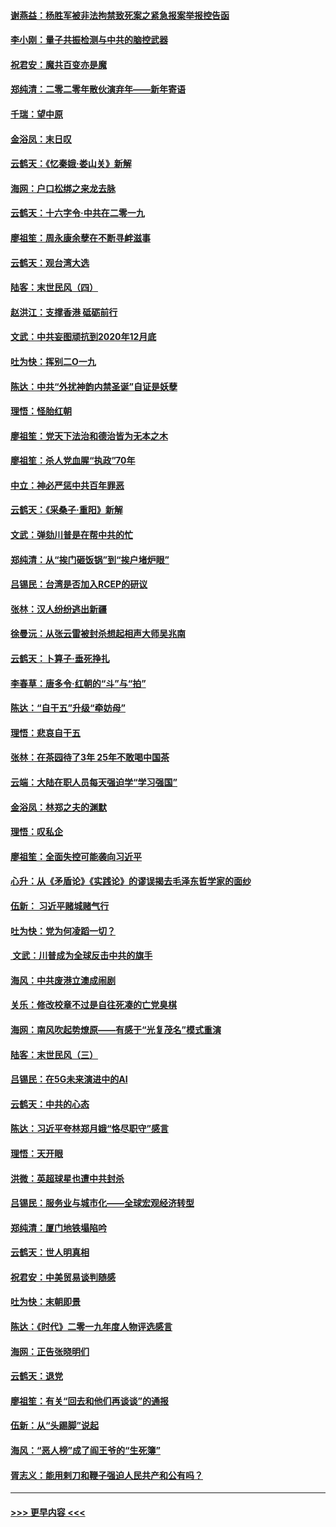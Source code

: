#### [谢燕益：杨胜军被非法拘禁致死案之紧急报案举报控告函](../pages/nsc993/n11756134.md?t=01010211) 
#### [李小刚：量子共振检测与中共的脑控武器](../pages/nsc993/n11754518.md?t=01010211) 
#### [祝君安：魔共百变亦是魔](../pages/nsc993/n11754469.md?t=01010211) 
#### [郑纯清：二零二零年散伙演弃年——新年寄语](../pages/nsc993/n11754195.md?t=01010211) 
#### [千瑞：望中原](../pages/nsc993/n11754159.md?t=01010211) 
#### [金浴凤：末日叹](../pages/nsc993/n11752359.md?t=01010211) 
#### [云鹤天：《忆秦娥‧娄山关》新解](../pages/nsc993/n11752348.md?t=01010211) 
#### [海网：户口松绑之来龙去脉](../pages/nsc993/n11752328.md?t=01010211) 
#### [云鹤天：十六字令‧中共在二零一九](../pages/nsc993/n11752305.md?t=01010211) 
#### [廖祖笙：周永康余孽在不断寻衅滋事](../pages/nsc993/n11751013.md?t=01010211) 
#### [云鹤天：观台湾大选](../pages/nsc993/n11751007.md?t=01010211) 
#### [陆客：末世民风（四）](../pages/nsc993/n11749203.md?t=01010211) 
#### [赵洪江：支撑香港 砥砺前行](../pages/nsc993/n11748482.md?t=01010211) 
#### [文武：中共妄图顽抗到2020年12月底](../pages/nsc993/n11748446.md?t=01010211) 
#### [吐为快：挥别二O一九](../pages/nsc993/n11748411.md?t=01010211) 
#### [陈达：中共“外扰神韵内禁圣诞”自证是妖孽](../pages/nsc993/n11748226.md?t=01010211) 
#### [理悟：怪胎红朝](../pages/nsc993/n11748206.md?t=01010211) 
#### [廖祖笙：党天下法治和德治皆为无本之木](../pages/nsc993/n11748135.md?t=01010211) 
#### [廖祖笙：杀人党血腥“执政”70年](../pages/nsc993/n11745144.md?t=01010211) 
#### [中立：神必严惩中共百年罪恶](../pages/nsc993/n11744970.md?t=01010211) 
#### [云鹤天：《采桑子‧重阳》新解](../pages/nsc993/n11744948.md?t=01010211) 
#### [文武：弹劾川普是在帮中共的忙](../pages/nsc993/n11744758.md?t=01010211) 
#### [郑纯清：从“挨门砸饭锅”到“挨户堵炉眼”](../pages/nsc993/n11744745.md?t=01010211) 
#### [吕锡民：台湾是否加入RCEP的研议](../pages/nsc993/n11744701.md?t=01010211) 
#### [张林：汉人纷纷逃出新疆](../pages/nsc993/n11743530.md?t=01010211) 
#### [徐曼沅：从张云雷被封杀想起相声大师吴兆南](../pages/nsc993/n11741816.md?t=01010211) 
#### [云鹤天：卜算子‧垂死挣扎](../pages/nsc993/n11739956.md?t=01010211) 
#### [李春草：唐多令‧红朝的“斗”与“拍”](../pages/nsc993/n11739830.md?t=01010211) 
#### [陈达：“自干五”升级“牵妨母”](../pages/nsc993/n11739724.md?t=01010211) 
#### [理悟：悲哀自干五](../pages/nsc993/n11739547.md?t=01010211) 
#### [张林：在茶园待了3年 25年不敢喝中国茶](../pages/nsc993/n11739240.md?t=01010211) 
#### [云端：大陆在职人员每天强迫学“学习强国”](../pages/nsc993/n11738735.md?t=01010211) 
#### [金浴凤：林郑之夫的渊默](../pages/nsc993/n11737735.md?t=01010211) 
#### [理悟：叹私企](../pages/nsc993/n11737715.md?t=01010211) 
#### [廖祖笙：全面失控可能袭向习近平](../pages/nsc993/n11737704.md?t=01010211) 
#### [心升：从《矛盾论》《实践论》的谬误揭去毛泽东哲学家的面纱](../pages/nsc993/n11736962.md?t=01010211) 
#### [伍新： 习近平赌城赌气行](../pages/nsc993/n11736929.md?t=01010211) 
#### [吐为快：党为何凌蹈一切？](../pages/nsc993/n11736915.md?t=01010211) 
#### [ 文武：川普成为全球反击中共的旗手](../pages/nsc993/n11736882.md?t=01010211) 
#### [海风：中共废港立澳成闹剧](../pages/nsc993/n11735857.md?t=01010211) 
#### [关乐：修改校章不过是自往死凑的亡党臭棋](../pages/nsc993/n11735097.md?t=01010211) 
#### [海网：南风吹起势燎原——有感于“光复茂名”模式重演](../pages/nsc993/n11732308.md?t=01010211) 
#### [陆客：末世民风（三）](../pages/nsc993/n11732211.md?t=01010211) 
#### [吕锡民：在5G未来演进中的AI](../pages/nsc993/n11730010.md?t=01010211) 
#### [云鹤天：中共的心态](../pages/nsc993/n11729906.md?t=01010211) 
#### [陈达：习近平夸林郑月娥“恪尽职守”感言](../pages/nsc993/n11729881.md?t=01010211) 
#### [理悟：天开眼](../pages/nsc993/n11729699.md?t=01010211) 
#### [洪微：英超球星也遭中共封杀](../pages/nsc993/n11727243.md?t=01010211) 
#### [吕锡民：服务业与城市化——全球宏观经济转型](../pages/nsc993/n11725845.md?t=01010211) 
#### [郑纯清：厦门地铁塌陷吟](../pages/nsc993/n11725813.md?t=01010211) 
#### [云鹤天：世人明真相](../pages/nsc993/n11725621.md?t=01010211) 
#### [祝君安：中美贸易谈判随感](../pages/nsc993/n11725609.md?t=01010211) 
#### [吐为快：末朝即景](../pages/nsc993/n11723365.md?t=01010211) 
#### [陈达：《时代》二零一九年度人物评选感言](../pages/nsc993/n11723337.md?t=01010211) 
#### [海网：正告张晓明们](../pages/nsc993/n11723228.md?t=01010211) 
#### [云鹤天：退党](../pages/nsc993/n11723056.md?t=01010211) 
#### [廖祖笙：有关“回去和他们再谈谈”的通报](../pages/nsc993/n11722442.md?t=01010211) 
#### [伍新：从“头踢脚”说起](../pages/nsc993/n11722429.md?t=01010211) 
#### [海风：“恶人榜”成了阎王爷的“生死簿”](../pages/nsc993/n11722272.md?t=01010211) 
#### [胥志义：能用剌刀和鞭子强迫人民共产和公有吗？](../pages/nsc993/n11720569.md?t=01010211) 

----
#### [ >>> 更早内容 <<< ](../indexes/nsc993-earlier.md)

